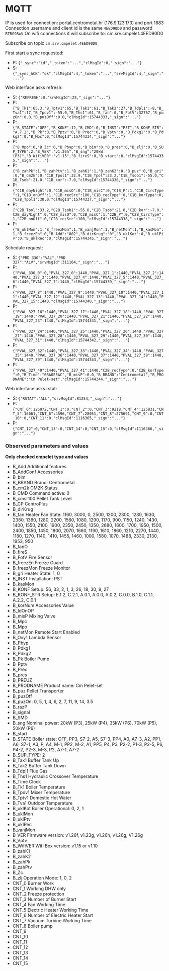 # MQTT

IP is used for connection: portal.centrometal.hr (176.9.123.173) and port 1883
Connection username and client id is the same `4EED90D0` and password `BTRG98xV`
On wifi connections it will subscribe to: cm.srv.cmpelet.4EED90D0

Subscribe on topic `cm.srv.cmpelet.4EED90D0`

First start a sync requested:
- P: `{"_sync":"id","_token":"...","clMsgId":0,"_sign":"..."}`
- S: `{"_sync_ACK":"ok","clMsgId":4,"_token":"...","srvMsgId":4,"_sign":"..."}`

Web interface asks refresh:
- S: `{"REFRESH":0,"srvMsgId":25,"_sign":"..."}`
- P: `{"B_Tk1":65.3,"B_Tptv1":65,"B_Tak1":61,"B_Tak2":27,"B_Tdpl1":-8,"B_Tva1":17,"B_Tpov1":-55.0,"B_Ths1":61,"B_fan":0,"B_FotV":32767,"B_puzOn":0.0,"B_puzOff":0.0,"clMsgId":15744333,"_sign":"..."}`
- P: `{"B_STATE":"OFF","B_KONF":12,"B_CMD":0,"B_INST":"PST","B_KONF_STR":"A.7.2","B_Pk":0,"B_Pptv":0,"B_Prec":0,"B_Vptv":0,"B_Pdkg1":0,"B_Pdkg2":0,"B_Mpc":0,"clMsgId":15744334,"_sign":"..."}`
- P: `{"B_Mpo":0,"B_Zc":0,"B_Pbyp":0,"B_bim":0,"B_pres":0,"B_zlj":0,"B_SUP_TYPE":2,"B_VER":"v1.26h","B_sng":"20kW (P3)","B_WifiVER":"v1.15","B_fireS":0,"B_start":0,"clMsgId":15744335,"_sign":"..."}`
- P: `{"B_zahPk":1,"B_zahPtv":1,"B_zahK1":1,"B_zahK2":0,"B_puz":0,"B_gri":0,"B_cm2k":0,"C1B_Tpol1":32.9,"C1B_Tpol":33.2,"C1B_Tsob1":-55.0,"C1B_Tsob":21.0,"C1B_kor":-7.0,"clMsgId":15744336,"_sign":"..."}`
- P: `{"C1B_dayNight":0,"C1B_misO":0,"C1B_misC":0,"C1B_P":1,"C1B_CircType":1,"C1B_onOff":1,"C1B_recSrc":100,"C1B_recType":0,"C1B_korType":0,"C2B_Tpol1":30.0,"clMsgId":15744337,"_sign":"..."}`
- P: `{"C2B_Tpol":33.2,"C2B_Tsob1":-55.0,"C2B_Tsob":21.0,"C2B_kor":-7.0,"C2B_dayNight":0,"C2B_misO":0,"C2B_misC":1,"C2B_P":0,"C2B_CircType":1,"C2B_onOff":0,"C2B_recSrc":100,"clMsgId":15744338,"_sign":"..."}`
- P: `{"B_uklMon":1,"B_freezMon":1,"B_vanjMon":1,"B_netMon":1,"B_kasMon":1,"B_freezEn":0,"B_Add":"802","B_dirKrug":"0","B_uklKot":0,"B_uklPtv":0,"B_uklRec":0,"clMsgId":15744345,"_sign":"..."}`

Schedule request:
- S: `{"PRD 330":"VAL","PRD 327":"ALV","srvMsgId":311164,"_sign":"..."}`
- P: `{"PVAL_330_0":0,"PVAL_327_0":1440,"PVAL_327_1":1440,"PVAL_327_2":1440,"PVAL_327_3":1440,"PVAL_327_4":1440,"PVAL_327_5":1440,"PVAL_327_6":1440,"PVAL_327_7":1440,"clMsgId":15744339,"_sign":"..."}`
- P: `{"PVAL_327_8":1440,"PVAL_327_9":1440,"PVAL_327_10":1440,"PVAL_327_11":1440,"PVAL_327_12":1440,"PVAL_327_13":1440,"PVAL_327_14":1440,"PVAL_327_15":1440,"clMsgId":15744340,"_sign":"..."}`
- P: `{"PVAL_327_16":1440,"PVAL_327_17":1440,"PVAL_327_18":1440,"PVAL_327_19":1440,"PVAL_327_20":1440,"PVAL_327_21":1440,"PVAL_327_22":1440,"PVAL_327_23":1440,"clMsgId":15744341,"_sign":"..."}`
- P: `{"PVAL_327_24":1440,"PVAL_327_25":1440,"PVAL_327_26":1440,"PVAL_327_27":1440,"PVAL_327_28":1440,"PVAL_327_29":1440,"PVAL_327_30":1440,"PVAL_327_31":1440,"clMsgId":15744342,"_sign":"..."}`
- P: `{"PVAL_327_32":1440,"PVAL_327_33":1440,"PVAL_327_34":1440,"PVAL_327_35":1440,"PVAL_327_36":1440,"PVAL_327_37":1440,"PVAL_327_38":1440,"PVAL_327_39":1440,"clMsgId":15744343,"_sign":"..."}`
- P: `{"PVAL_327_40":1440,"PVAL_327_41":1440,"C2B_recType":0,"C2B_korType":0,"B_Time":"68A0E5AC","B_misP":0.0,"B_BRAND":"Centrometal","B_PRODNAME":"Cm Pelet-set","clMsgId":15744344,"_sign":"..."}`

Web interface asks rstat:
- S: `{"RSTAT":"ALL","srvMsgId":81254,"_sign":"..."}`
- P: `{"CNT_0":126072,"CNT_1":0,"CNT_2":0,"CNT_3":9218,"CNT_4":125831,"CNT_5":16061,"CNT_6":4596,"CNT_7":28051,"CNT_8":275691,"CNT_9":0,"CNT_10":0,"CNT_11":0,"clMsgId":1116365,"_sign":"..."}`
- P: `{"CNT_12":0,"CNT_13":0,"CNT_14":0,"CNT_15":0,"clMsgId":1116366,"_sign":"..."}`

### Observed parameters and values

**Only checked cmpelet type and values**

- B_Add Additional features
- B_AddConf Accessories
- B_bim
- B_BRAND Brand: Centrometal
- B_cm2k CM2K Status
- B_CMD Command active: 0
- B_cmsr100 Pellet Tank Level
- B_CP CentroPlus
- B_dirKrug
- B_fan Heater Fan State: 1160, 3000, 0, 2500, 1200, 2300, 1230, 1630, 2380, 1380, 1280, 2200, 1560, 1080, 1290, 1170, 900, 1150, 1240, 1430, 1400, 1550, 2100, 1900, 2350, 2450, 1350, 2680, 1600, 1700, 1950, 1500, 2400, 1850, 1450, 1800, 2070, 1660, 1190, 1610, 1860, 1210, 2270, 1440, 1180, 1270, 1140, 1410, 1455, 1460, 1000, 1580, 1070, 1488, 2330, 2130, 1953, 950
- B_fanO
- B_fireS
- B_FotV Fire Sensor
- B_freezEn Freeze Guard
- B_freezMon Freeze Monitor
- B_gri Heater State: 1, 0
- B_INST Installation: PST
- B_kasMon
- B_KONF Setup: 56, 33, 2, 1, 3, 26, 18, 30, 9, 27
- B_KONF_STR Setup: E.1.2, C.2.1, A.0.1, A.0.0, A.0.2, C.0.0, B.1.0, C.1.1, A.2.2, C.0.1
- B_korNum Accessories Value
- B_ldOnOff
- B_misP Mixing Valve
- B_Mpc
- B_Mpo
- B_netMon Remote Start Enabled
- B_Oxy1 Lambda Sensor
- B_Pbyp
- B_Pdkg1
- B_Pdkg2
- B_Pk Boiler Pump
- B_Pptv
- B_Prec
- B_pres
- B_PREUZ
- B_PRODNAME Product name: Cm Pelet-set
- B_puz Pellet Transporter
- B_puzOff
- B_puzOn: 0, 5, 1, 4, 6, 2, 7, 11, 9, 14, 3.5
- B_razP
- B_signal
- B_SMD
- B_sng Nominal power: 20kW (P3), 25kW (P4), 35kW (P6), 70kW (P5), 50kW (P6)
- B_start
- B_STATE Boiler state: OFF, PP3, S7-2, A5, S7-3, PP4, A0, A7-3, A2, PP1, A6, S7-1, A3, P, A4, M-1, PP2, M-2, A1, PP5, P4, P3, P2-2, P1-3, P2-5, P6, P4-2, P2-3, M-3, P2, A7-1, A7-2
- B_SUP_TYPE: 2
- B_Tak1 Buffer Tank Up
- B_Tak2 Buffer Tank Down
- B_Tdpl1 Flue Gas
- B_Ths1 Hydraulic Crossover Temperature
- B_Time Clock
- B_Tk1 Boiler Temperature
- B_Tpov1 Mixer Temperature
- B_Tptv1 Domestic Hot Water
- B_Tva1 Outdoor Temperature
- B_uklKot Boiler Operational: 0, 2, 1
- B_uklMon
- B_uklPtv
- B_uklRec
- B_vanjMon
- B_VER Firmware version: v1.26f, v1.23g, v1.26h, v1.26g, V1.26g
- B_Vptv
- B_WifiVER Wifi Box version: v1.15 or v1.10
- B_zahK1
- B_zahK2
- B_zahPk
- B_zahPtv
- B_Zc
- B_zlj Operation Mode: 1, 0, 2
- CNT_0 Burner Work
- CNT_1 Working DHW only
- CNT_2 Freeze protection
- CNT_3 Number of Burner Start
- CNT_4 Fan Working Time
- CNT_5 Electric Heater Working Time
- CNT_6 Number of Electric Heater Start
- CNT_7 Vacuum Turbine Working Time
- CNT_8 Boiler pump
- CNT_9
- CNT_10
- CNT_11
- CNT_12
- CNT_13
- CNT_14
- CNT_15
